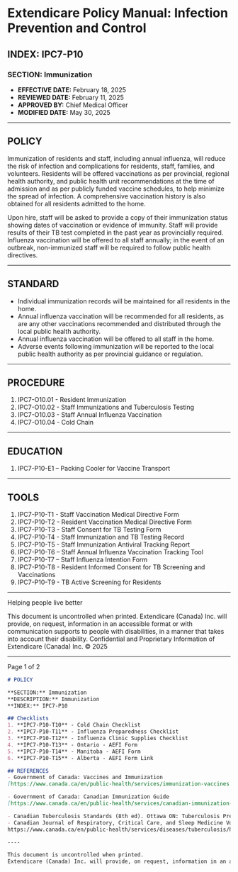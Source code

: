 # Extendicare Policy Manual: Infection Prevention and Control

## INDEX: IPC7-P10

### SECTION: Immunization

- **EFFECTIVE DATE:** February 18, 2025
- **REVIEWED DATE:** February 11, 2025
- **APPROVED BY:** Chief Medical Officer
- **MODIFIED DATE:** May 30, 2025

----

## POLICY

Immunization of residents and staff, including annual influenza, will reduce the risk of infection and complications for residents, staff, families, and volunteers. Residents will be offered vaccinations as per provincial, regional health authority, and public health unit recommendations at the time of admission and as per publicly funded vaccine schedules, to help minimize the spread of infection. A comprehensive vaccination history is also obtained for all residents admitted to the home.

Upon hire, staff will be asked to provide a copy of their immunization status showing dates of vaccination or evidence of immunity. Staff will provide results of their TB test completed in the past year as provincially required. Influenza vaccination will be offered to all staff annually; in the event of an outbreak, non-immunized staff will be required to follow public health directives.

----

## STANDARD

- Individual immunization records will be maintained for all residents in the home.
- Annual influenza vaccination will be recommended for all residents, as are any other vaccinations recommended and distributed through the local public health authority.
- Annual influenza vaccination will be offered to all staff in the home.
- Adverse events following immunization will be reported to the local public health authority as per provincial guidance or regulation.

----

## PROCEDURE

1. IPC7-O10.01 - Resident Immunization
2. IPC7-O10.02 - Staff Immunizations and Tuberculosis Testing
3. IPC7-O10.03 - Staff Annual Influenza Vaccination
4. IPC7-O10.04 - Cold Chain

----

## EDUCATION

1. IPC7-P10-E1 – Packing Cooler for Vaccine Transport

----

## TOOLS

1. IPC7-P10-T1 - Staff Vaccination Medical Directive Form
2. IPC7-P10-T2 - Resident Vaccination Medical Directive Form
3. IPC7-P10-T3 - Staff Consent for TB Testing Form
4. IPC7-P10-T4 - Staff Immunization and TB Testing Record
5. IPC7-P10-T5 - Staff Immunization Antiviral Tracking Report
6. IPC7-P10-T6 – Staff Annual Influenza Vaccination Tracking Tool
7. IPC7-P10-T7 – Staff Influenza Intention Form
8. IPC7-P10-T8 - Resident Informed Consent for TB Screening and Vaccinations
9. IPC7-P10-T9 - TB Active Screening for Residents

----

Helping people live better

This document is uncontrolled when printed. Extendicare (Canada) Inc. will provide, on request, information in an accessible format or with communication supports to people with disabilities, in a manner that takes into account their disability. Confidential and Proprietary Information of Extendicare (Canada) Inc. © 2025

----

Page 1 of 2

```markdown
# POLICY

**SECTION:** Immunization
**DESCRIPTION:** Immunization
**INDEX:** IPC7-P10

## Checklists
1. **IPC7-P10-T10** - Cold Chain Checklist
2. **IPC7-P10-T11** - Influenza Preparedness Checklist
3. **IPC7-P10-T12** - Influenza Clinic Supplies Checklist
4. **IPC7-P10-T13** - Ontario - AEFI Form
5. **IPC7-P10-T14** - Manitoba - AEFI Form
6. **IPC7-P10-T15** - Alberta - AEFI Form Link

## REFERENCES
- Government of Canada: Vaccines and Immunization
[https://www.canada.ca/en/public-health/services/immunization-vaccines.html])(https://www.canada.ca/en/public-health/services/immunization-vaccines.html)

- Government of Canada: Canadian Immunization Guide
[https://www.canada.ca/en/public-health/services/canadian-immunization-guide.html])(https://www.canada.ca/en/public-health/services/canadian-immunization-guide.html)

- Canadian Tuberculosis Standards (8th ed). Ottawa ON: Tuberculosis Prevention and Control, Public Health Agency of Canada, The Canadian Lung Association. Editor: Richard Menzies.
- Canadian Journal of Respiratory, Critical Care, and Sleep Medicine Volume 6, 2022 - Issue sup1: Canadian Tuberculosis Standards - 8th Edition, Government of Canada: Tuberculosis: For Health Professionals
https://www.canada.ca/en/public-health/services/diseases/tuberculosis/healthprofessionals.html

----

This document is uncontrolled when printed.
Extendicare (Canada) Inc. will provide, on request, information in an accessible format or with communication supports to people with disabilities, in a manner that takes into account their disability. Confidential and Proprietary Information of Extendicare (Canada) Inc. © 2025
```
